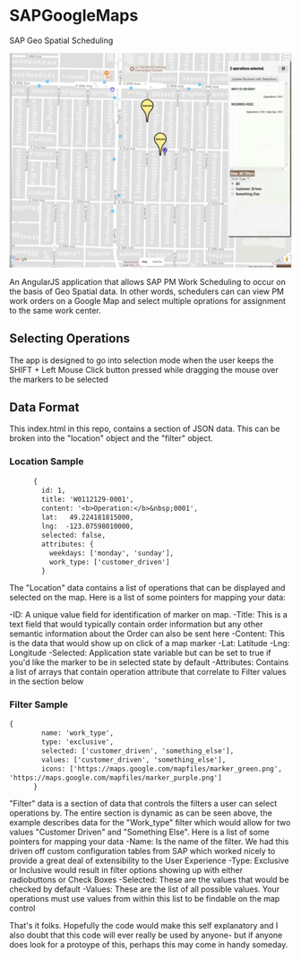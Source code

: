 # SAPGoogleMaps
SAP Geo Spatial Scheduling

![App Screenshot](https://github.com/wiredash/SAPGoogleMaps/blob/master/APPSC.png)

An AngularJS application that allows SAP PM Work Scheduling to occur on the basis of Geo Spatial data. In other words, schedulers can can view PM work orders on a Google Map and select multiple oprations for assignment to the same work center.

## Selecting Operations
The app is designed to go into selection mode when the user keeps the SHIFT + Left Mouse Click button pressed while dragging the mouse over the markers to be selected

## Data Format
This index.html in this repo, contains a section of JSON data. This can be broken into the "location" object and the "filter" object.

### Location Sample
``` 
      {
        id: 1,
        title: 'W0112129-0001',
        content: '<b>Operation:</b>&nbsp;0001',
        lat:   49.224181815000,
        lng:  -123.07598010000,
        selected: false,
        attributes: {
          weekdays: ['monday', 'sunday'],
          work_type: ['customer_driven']
        } 
 ```
The "Location" data contains a list of operations that can be displayed and selected on the map. Here is a list of some pointers for mapping your data:

-ID: A unique value field for identification of marker on map.
-Title: This is a text field that would typically contain order information but any other semantic information about the Order can also be sent here
-Content: This is the data that would show up on click of a map marker
-Lat: Latitude
-Lng: Longitude
-Selected: Application state variable but can be set to true if you'd like the marker to be in selected state by default
-Attributes: Contains a list of arrays that contain operation attribute that correlate to Filter values in the section below


### Filter Sample
```
{
        name: 'work_type',
        type: 'exclusive',
        selected: ['customer_driven', 'something_else'],
        values: ['customer_driven', 'something_else'],
        icons: ['https://maps.google.com/mapfiles/marker_green.png', 'https://maps.google.com/mapfiles/marker_purple.png']
      }
```
"Filter" data is a section of data that controls the filters a user can select operations by. The entire section is dynamic as can be seen above, the example describes data for the "Work_type" filter which would allow for two values "Customer Driven" and "Something Else". Here is a list of some pointers for mapping your data
-Name: Is the name of the filter. We had this driven off custom configuration tables from SAP which worked nicely to provide a great deal of extensibility to the User Experience
-Type: Exclusive or Inclusive would result in filter options showing up with either radiobuttons or Check Boxes
-Selected: These are the values that would be checked by default
-Values: These are the list of all possible values. Your operations must use values from within this list to be findable on the map control



That's it folks. Hopefully the code would make this self explanatory and I also doubt that this code will ever really be used by anyone- but if anyone does look for a protoype of this, perhaps this may come in handy someday.
